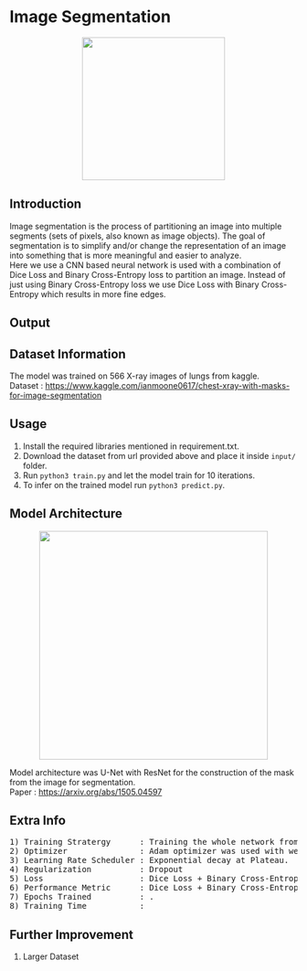 # Image Segmentation

<p align="center">
  <img src="https://theaisummer.com/assets/img/posts/Semantic_Segmentation/semseg.jpg" height="250"/>
</p>

## Introduction 
Image segmentation is the process of partitioning an image into multiple segments (sets of pixels, also known as image objects). The goal of segmentation is to simplify and/or change the representation of an image into something that is more meaningful and easier to analyze. </br>
Here we use a CNN based neural network is used with a combination of Dice Loss and Binary Cross-Entropy loss to partition an image. Instead of just using Binary Cross-Entropy loss we use Dice Loss with Binary Cross-Entropy which results in more fine edges.

## Output

## Dataset Information

The model was trained on 566 X-ray images of lungs from kaggle.</br>
Dataset : https://www.kaggle.com/ianmoone0617/chest-xray-with-masks-for-image-segmentation

## Usage

1) Install the required libraries mentioned in requirement.txt.
2) Download the dataset from url provided above and place it inside ``` input/ ``` folder.
3) Run ```python3 train.py``` and let the model train for 10 iterations.
4) To infer on the trained model run ```python3 predict.py```.

## Model Architecture 

<p align="center">
  <img src="https://miro.medium.com/max/1620/1*eKrh8FqJL3jodebYlielNg.png" height="400"/>
</p>

Model architecture was U-Net with ResNet for the construction of the mask from the image for segmentation.</br>
Paper : https://arxiv.org/abs/1505.04597

## Extra Info
<pre>
1) Training Stratergy      : Training the whole network from scratch.
2) Optimizer               : Adam optimizer was used with weight decay.
3) Learning Rate Scheduler : Exponential decay at Plateau.
4) Regularization          : Dropout 
5) Loss                    : Dice Loss + Binary Cross-Entropy Loss
6) Performance Metric      : Dice Loss + Binary Cross-Entropy Loss.
7) Epochs Trained          : .
8) Training Time           : 
</pre>

## Further Improvement
1) Larger Dataset
